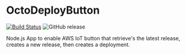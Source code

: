 # OctoDeployButton

[![Build Status](https://travis-ci.org/gzuckerman/OctoDeployButton.svg?branch=master)](https://travis-ci.org/gzuckerman/OctoDeployButton) ![GitHub release](https://img.shields.io/github/release/OctoDeployButton/rubidium.svg)

Node.js App to enable AWS IoT button that retrieve's the latest release, creates a new release, then creates a deployment.
